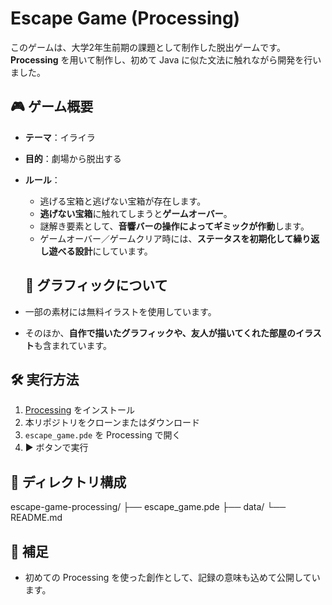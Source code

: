 # Escape Game (Processing)

このゲームは、大学2年生前期の課題として制作した脱出ゲームです。**Processing** を用いて制作し、初めて Java に似た文法に触れながら開発を行いました。

## 🎮 ゲーム概要

- **テーマ**：イライラ
- **目的**：劇場から脱出する
- **ルール**：
  - 逃げる宝箱と逃げない宝箱が存在します。
  - **逃げない宝箱**に触れてしまうと**ゲームオーバー**。
  - 謎解き要素として、**音響バーの操作によってギミックが作動**します。
  - ゲームオーバー／ゲームクリア時には、**ステータスを初期化して繰り返し遊べる設計**にしています。


  ## 🎨 グラフィックについて

- 一部の素材には無料イラストを使用しています。
- そのほか、**自作で描いたグラフィックや、友人が描いてくれた部屋のイラスト**も含まれています。

## 🛠️ 実行方法

1. [Processing](https://processing.org/) をインストール
2. 本リポジトリをクローンまたはダウンロード
3. `escape_game.pde` を Processing で開く
4. ▶︎ ボタンで実行

## 📁 ディレクトリ構成

escape-game-processing/
├── escape_game.pde
├── data/
└── README.md

## 📌 補足

- 初めての Processing を使った創作として、記録の意味も込めて公開しています。